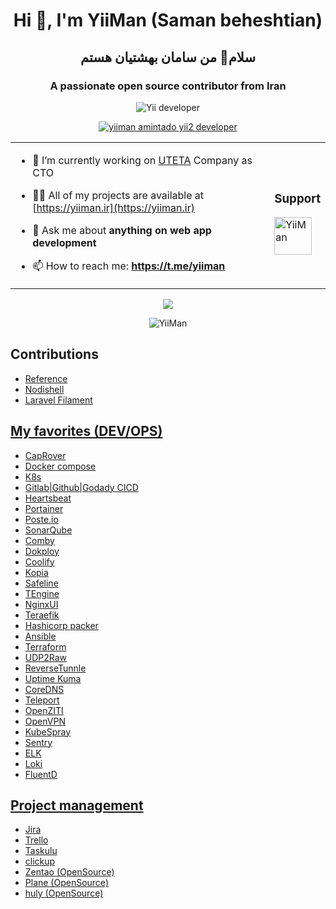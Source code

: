 <h1 align="center">Hi 👋, I'm YiiMan (Saman beheshtian) </h1>
<h2 align="center">سلام👋 من سامان بهشتیان هستم</h2>
<h3 align="center">A passionate open source contributor from Iran</h3>
<p align="center"> <img src="https://komarev.com/ghpvc/?username=yiiman-dev&label=Profile%20views&color=0e75b6&style=flat" alt="Yii developer" /> </p>
<p align="center"> <a href="https://github.com/ryo-ma/github-profile-trophy"><img src="https://github-profile-trophy.vercel.app/?username=yiiman-dev" alt="yiiman amintado yii2 developer" /></a> </p>
<table align="center"><tr><td>

- 🔭 I’m currently working on [UTETA](https://uteta.ir) Company as CTO

- 👨‍💻 All of my projects are available at [https://yiiman.ir](https://yiiman.ir)

- 💬 Ask me about **anything on web app development**

- 📫 How to reach me: **https://t.me/yiiman**

</td><td>
<h3 align="left"><b>Support</b></h3>
<a href="https://www.buymeacoffee.com/yiiman"> <img align="left" src="https://cdn.buymeacoffee.com/buttons/v2/default-yellow.png" height="60" alt="YiiMan" /></a>
<p>&nbsp;<p>
</td></tr></table>

<p align="center">
<img src="https://github-readme-stats.vercel.app/api/top-langs/?username=yiiman-dev&hide=css,html&langs_count=5" />  
</p>
<p align="center">

<img src="https://github-readme-streak-stats.herokuapp.com/?user=yiiman-dev&" alt="YiiMan" />

</p>
<h2>Contributions</h2>
<ul>
  <li><a href="https://github.com/Fechin/reference">Reference</a></li>
  <li><a href="https://github.com/nodilabs/nodishell">Nodishell</li>
  <li><a href="https://github.com/filamentphp/filament">Laravel Filament</li>
</ul>

<h2>My favorites (DEV/OPS)</h2>
<ul>
  <li>CapRover</li>
  <li>Docker compose</li>
  <li>K8s</li>
  <li>Gitlab|Github|Godady CICD</li>
  <li>Heartsbeat</li>
  <li>Portainer</li>
  <li>Poste.io</li>
  <li>SonarQube</li>
  <li>Comby</li>
  <li>Dokploy</li>
  <li>Coolify</li>
  <li>Kopia</li>
  <li>Safeline</li>
  <li>TEngine</li>
  <li>NginxUI</li>
  <li>Teraefik</li>
  <li>Hashicorp packer</li>
  <li>Ansible</li>
  <li>Terraform</li>
  <li>UDP2Raw</li>
  <li>ReverseTunnle</li>
  <li>Uptime Kuma</li>
  <li>CoreDNS</li>
  <li>Teleport</li>
  <li>OpenZITI</li>
  <li>OpenVPN</li>
  <li>KubeSpray</li>
  <li>Sentry</li>
  <li>ELK</li>
  <li>Loki</li>
  <li>FluentD</li>
</ul>
<h2>Project management</h2>
<ul>
  <li>Jira</li>
  <li>Trello</li>
  <li>Taskulu</li>
  <li>clickup</li>
  <li>Zentao (OpenSource)</li>
  <li>Plane (OpenSource)</li>
  <li>huly (OpenSource)</li>
</ul>
